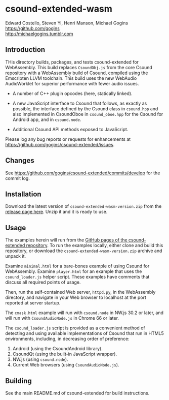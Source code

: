 # csound-extended-wasm

Edward Costello, Steven Yi, Henri Manson, Michael Gogins<br>
https://github.com/gogins<br>
http://michaelgogins.tumblr.com

## Introduction

THis directory builds, packages, and tests csound-extended for WebAssembly.
This build replaces `CsoundObj.js` from the core Csound repository with a 
WebAssembly build of Csound, compiled using the Emscripten LLVM toolchain.
This build uses the new WebAudio AudioWorklet for superior performance with 
fewer audio issues.

* A number of C++ plugin opcodes (here, statically linked).

* A new JavaScript interface to Csound that follows, as exactly as possible,
  the interface defined by the Csound class in `csound.hpp` and also
  implemented in CsoundOboe in `csound_oboe.hpp` for the Csound for Android
  app, and in `csound.node`.

* Additional Csound API methods exposed to JavaScript.

Please log any bug reports or requests for enhancements at
https://github.com/gogins/csound-extended/issues.

## Changes

See https://github.com/gogins/csound-extended/commits/develop for the commit log.

## Installation

Download the latest version of `csound-extended-wasm-version.zip` from the 
[release page here](https://github.com/gogins/csound-extended/releases). Unzip 
it and it is ready to use.

## Usage

The examples herein will run from the [GitHub pages of the csound-extended
repository](https://gogins.github.io/csound-extended/). To run the examples
locally, either clone and build this repository, or download the
`csound-extended-wasm-version.zip` archive and unpack it.

Examine `minimal.html` for a bare-bones example of using Csound for 
WebAssembly. Examine `player.html` for an example that uses the 
`csound_loader.js` helper script. These examples have comments that 
discuss all required points of usage.

Then, run the self-contained Web server, `httpd.py`, in the WebAssembly
directory, and navigate in your Web browser to localhost at the port reported
at server startup.

The `cmask.html` example will run with `csound.node` in NW.js 30.2 or later,
and will run with `CsoundAudioNode.js` in Chrome 66 or later. 

The `csound_loader.js` script is provided as a convenient method of
detecting and using available implementations of Csound that run in HTML5
environments, including, in decreasing order of preference:

1. Android (using the CsoundAndroid library).
2. CsoundQt (using the built-in JavaScript wrapper).
3. NW.js (using `csound.node`).
4. Current Web browsers (using `CsoundAudioNode.js`).

## Building

See the main README.md of csound-extended for build instructions.
